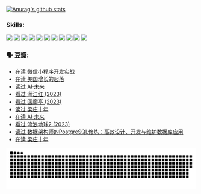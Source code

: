 
[![Anurag's github stats](https://github-readme-stats.vercel.app/api?username=w940853815)](https://github.com/anuraghazra/github-readme-stats)

### Skills:

<code><img height="32" src="https://cdn.jsdelivr.net/npm/simple-icons@v5/icons/python.svg"></code>
<code><img height="32" src="https://cdn.jsdelivr.net/npm/simple-icons@v5/icons/javascript.svg"></code>
<code><img height="32" src="https://cdn.jsdelivr.net/npm/simple-icons@v5/icons/django.svg"></code>
<code><img height="32" src="https://cdn.jsdelivr.net/npm/simple-icons@v5/icons/flask.svg"></code>
<code><img height="32" src="https://cdn.jsdelivr.net/npm/simple-icons@v5/icons/vuetify.svg"></code>
<code><img height="32" src="https://cdn.jsdelivr.net/npm/simple-icons@v5/icons/git.svg"></code>
<code><img height="32" src="https://cdn.jsdelivr.net/npm/simple-icons@v5/icons/docker.svg"></code>
<code><img height="32" src="https://cdn.jsdelivr.net/npm/simple-icons@v5/icons/postgresql.svg"></code>
<code><img height="32" src="https://cdn.jsdelivr.net/npm/simple-icons@v5/icons/elasticsearch.svg"></code>
<code><img height="32" src="https://cdn.jsdelivr.net/npm/simple-icons@v5/icons/macos.svg"></code>
<code><img height="32" src="https://cdn.jsdelivr.net/npm/simple-icons@v5/icons/linux.svg"></code>

### 🗣 豆瓣:

<!-- DOUBAN-ACTIVITIES:START -->
- [在读 微信小程序开发实战](https://www.douban.com/people/136069238/status/4230177692/?_i=83778496)
- [在读 美国增长的起落](https://www.douban.com/people/136069238/status/4220055912/?_i=83778496)
- [读过 AI·未来](https://www.douban.com/people/136069238/status/4220054171/?_i=83778496)
- [看过 满江红‎ (2023)](https://www.douban.com/people/136069238/status/4219146433/?_i=83778496)
- [看过 回廊亭‎ (2023)](https://www.douban.com/people/136069238/status/4215992758/?_i=83778496)
- [读过 梁庄十年](https://www.douban.com/people/136069238/status/4206664969/?_i=83778496)
- [在读 AI·未来](https://www.douban.com/people/136069238/status/4206653520/?_i=83778496)
- [看过 流浪地球2‎ (2023)](https://www.douban.com/people/136069238/status/4199558549/?_i=83778496)
- [读过 数据架构师的PostgreSQL修炼：高效设计、开发与维护数据库应用](https://www.douban.com/people/136069238/status/4199451104/?_i=83778496)
- [在读 梁庄十年](https://www.douban.com/people/136069238/status/4198822794/?_i=83778496)
<!-- DOUBAN-ACTIVITIES:END -->


![Snake animation](https://raw.githubusercontent.com/w940853815/w940853815/output/github-contribution-grid-snake.svg)

<!--
**w940853815/w940853815** is a ✨ _special_ ✨ repository because its `README.md` (this file) appears on your GitHub profile.

Here are some ideas to get you started:

- 🔭 I’m currently working on ...
- 🌱 I’m currently learning ...
- 👯 I’m looking to collaborate on ...
- 🤔 I’m looking for help with ...
- 💬 Ask me about ...
- 📫 How to reach me: ...
- 😄 Pronouns: ...
- ⚡ Fun fact: ...
-->
